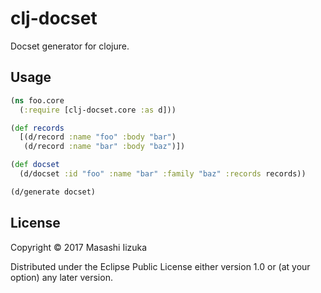 # clj-docset

Docset generator for clojure.

## Usage

```clojure
(ns foo.core
  (:require [clj-docset.core :as d]))

(def records
  [(d/record :name "foo" :body "bar")
   (d/record :name "bar" :body "baz")])

(def docset
  (d/docset :id "foo" :name "bar" :family "baz" :records records))

(d/generate docset)
```


## License

Copyright © 2017 Masashi Iizuka

Distributed under the Eclipse Public License either version 1.0 or (at
your option) any later version.
